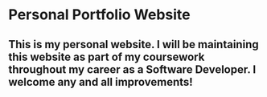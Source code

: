 # Personal Portfolio Website 

## This is my personal website. I will be maintaining this website as part of my coursework throughout my career as a Software Developer. I welcome any and all improvements!
